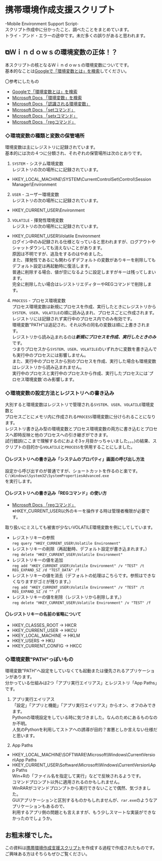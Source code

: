 # 携帯環境作成支援スクリプト
-Mobile Environment Support Script-<br>
スクリプト作成中に分かったこと、調べたことをまとめています。<br>
トライ・アンド・エラーの途中です。未だ多くの誤りがあると思われます。<br>

## ⧉Ｗｉｎｄｏｗｓの環境変数の正体！？
本スクリプトの核となるＷｉｎｄｏｗｓの環境変数についてです。<br>
基本的なことは[Googleで「環境変数とは」を検索][]してください。<br>

〇参考にしたもの<br>
- [Googleで「環境変数とは」を検索][]<br>
- [Microsoft Docs 「環境変数」を検索][]<br>
- [Microsoft Docs 「認識される環境変数」][]<br>
- [Microsoft Docs 「setコマンド」][]<br>
- [Microsoft Docs 「setxコマンド」][]<br>
- [Microsoft Docs 「regコマンド」][]<br>


### ◇環境変数の種類と変数の保管場所
環境変数は主にレジストリに記録されています。<br>
基本的には次の４つに分類され、それぞれの保管場所は次のとおりです。<br>

1. `SYSTEM` - システム環境変数<br>
レジストリの次の場所にに記録されています。<br>
- HKEY_LOCAL_MACHINE\SYSTEM\CurrentControlSet\Control\Session Manager\Environment

2. `USER` - ユーザー環境変数<br>
レジストリの次の場所にに記録されています。<br>
- HKEY_CURRENT_USER\Environment

3. `VOLATILE` - 揮発性環境変数<br>
レジストリの次の場所にに記録されています。<br>
- HKEY_CURRENT_USER\Volatile Environment<br>
ログイン中のみ記録される仕様となっていると思われますが、ログアウトやシャットダウンしても消えないことがあります。<br>
原因は不明ですが、追及をするのはやめました。<br>
また、揮発性であるにも関わらずデフォルトの変数がありキーを削除してもデフォルト設定は再起動時に復活します。<br>
普通に削除する場合、値が空になるように設定しますがキーは残ってしまいます。<br>
完全に削除したい場合はレジストリエディターやREGコマンドで削除します。<br>

4. `PROCESS` - プロセス環境変数<br>
プロセス環境変数は新規にプロセスを作成、実行したときにレジストリから`SYSTEM`、`USER`、`VOLATILE`の順に読み込まれ、プロセスごとに作成されます。<br>
レジストリには記録されず実行中のプロセス内でのみ有効です。<br>
環境変数"PATH"は追記され、それ以外の同名の変数は順に上書きされます。<br>
レジストリから読み込まれるのは***新規にプロセスを作成、実行したときのみ***です。<br>
つまりプロセスから`SYSTEM`、`USER`、`VOLATILE`のいずれかに変数を書き込んでも実行中のプロセスには影響しません。<br>
また、実行中のプロセスから別のプロセスを作成、実行した場合も環境変数はレジストリから読み込まれません。<br>
実行中のプロセスと実行中のプロセスから作成、実行したプロセスには´プロセス環境変数´のみ影響します。<br>

### ◇環境変数の設定方法とレジストリへの書き込み
大別すると環境変数はレジストリで管理される`SYSTEM`、`USER`、`VOLATILE`環境変数と<br>
プロセスごとにメモリ内に作成される`PROCESS`環境変数に分けられることになります。<br>
レジストリ書き込み型の環境変数とプロセス環境変数の両方に書き込むとプロセスへ即時反映と他のプロセスへの引き継ぎができます。<br>
試行錯誤(ここまで理解するのにおよそ3ヶ月掛かっちゃいました。。。)の結果、スクリプトの目的から`VOLATILE`と`PROCESS`を併用することにしました。<br>

#### 〇レジストリへの書き込み「システムのプロパティ」画面の呼び出し方法
設定から呼び出すのが普通ですが、ショートカットを作るのと楽です。<br>
`C:\Windows\System32\SystemPropertiesAdvanced.exe`<br>
を実行します。

#### 〇レジストリへの書き込み「REGコマンド」の使い方
- [Microsoft Docs 「regコマンド」][]<br>
※HKEY_CURRENT_USER以外のキーを操作する時は管理者権限が必要です。<br>

取り扱いにミスしても被害が少ないVOLATILE環境変数を例にしてしています。<br>

- レジストリキーの参照<br>
`reg query "HKEY_CURRENT_USER\Volatile Environment"`
- レジストリキーの削除（再起動時、デフォルト設定が書き込まれます。）<br>
`reg delete "HKEY_CURRENT_USER\Volatile Environment"`
- レジストリキーの値を追加<br>
`reg add "HKEY_CURRENT_USER\Volatile Environment" /v "TEST" /t REG_EXPAND_SZ /d "TEST_DATA" /f`
- レジストリキーの値を消去（デフォルトの処理はこちらです。参照はできなくなりますがゴミが残ります。）<br>
`reg add "HKEY_CURRENT_USER\Volatile Environment" /v "TEST" /t REG_EXPAND_SZ /d "" /f`
- レジストリキーの値を削除（レジストリから削除します。）<br>
`reg delete "HKEY_CURRENT_USER\Volatile Environment" /v "TEST" /f`

#### 〇レジストリキーの名前の省略について

- HKEY_CLASSES_ROOT   -> HKCR<br>
- HKEY_CURRENT_USER   -> HKCU<br>
- HKEY_LOCAL_MACHINE  -> HKLM<br>
- HKEY_USERS          -> HKU<br>
- HKEY_CURRENT_CONFIG -> HKCC<br>

### ◇環境変数"PATH"っぽいもの
環境変数"PATH"へ設定をしていなくても起動または優先されるアプリケーションがあります。<br>
分かっている仕組みは2つ「アプリ実行エイリアス」とレジストリ「App Paths」です。<br>

1. アプリ実行エイリアス<br>
「設定」「アプリと機能」「アプリ実行エイリアス」からオン、オフのみできます。<br>
Pythonの環境設定をしている時に気づきました。なんのためにあるものなのか不明。<br>
人気のPythonを利用してストアへの誘導が目的？害悪としか言えない仕様だと思います。<br>

1. App Paths<br>
- HKEY_LOCAL_MACHINE\SOFTWARE\Microsoft\Windows\CurrentVersion\App Paths<br>
- HKEY_CURRENT_USER\Software\Microsoft\Windows\CurrentVersion\App Paths<br>
Win+Rの「ファイル名を指定して実行」などで反映されるようです。<br>
コマンドプロンプト以外に適用されるのかもしれません。<br>
WinRARがコマンドプロンプトから実行できないことで偶然、気づきました。<br>
GUIアプリケーションと区別するものかもしれませんが、`rar.exe`のようなアプリケーションもあるので、<br>
利用するアプリ側の問題とも言えますが、もう少しスマートな実装ができなかったのでしょうか。<br>

## お粗末様でした。
この資料は[携帯環境作成支援スクリプト][]を作成する過程で作成されたものです。
ご興味ある方はそちらもぜひご覧ください。


[携帯環境作成支援スクリプト]: https://github.com/Aromatibus/MECCS


[Googleで「環境変数とは」を検索]: https://www.google.co.jp/search?q=windows+環境変数とは
[Microsoft Docs 「環境変数」を検索]: https://docs.microsoft.com/ja-jp/search/?terms=環境変数
[Microsoft Docs 「setコマンド」]: https://docs.microsoft.com/ja-jp/windows-server/administration/windows-commands/set
[Microsoft Docs 「setxコマンド」]: https://docs.microsoft.com/ja-jp/windows-server/administration/windows-commands/setx
[Microsoft Docs 「認識される環境変数」]: https://docs.microsoft.com/ja-jp/windows/deployment/usmt/usmt-recognized-environment-variables
[Microsoft Docs 「regコマンド」]: https://docs.microsoft.com/ja-jp/windows-server/administration/windows-commands/reg
